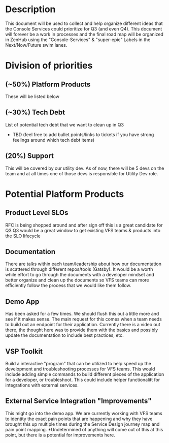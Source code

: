 # Description
This document will be used to collect and help organize different ideas that the Console Services could prioritize for Q3 (and even Q4).  This document will forever be a work in processes and the final road map will be organized in ZenHub using the "Console-Services" & "super-epic" Labels in the Next/Now/Future swim lanes.


# Division of priorities

## (~50%) Platform Products 
These will be listed below


## (~30%) Tech Debt
List of potential tech debt that we want to clean up in Q3
- TBD (feel free to add bullet points/links to tickets if you have strong feelings around which tech debt items)


## (20%) Support
This will be covered by our utility dev.  As of now, there will be 5 devs on the team and at all times one of those devs is responsible for Utility Dev role.


# Potential Platform Products

## Product Level SLOs
RFC is being shopped around and after sign off this is a great candidate for Q3
Q3 would be a great window to get existing VFS teams & products into the SLO lifecycle

## Documentation 
There are talks within each team/leadership about how our documentation is scattered through different repos/tools (Gatsby).  It would be a worth while effort to go through the documents with a developer mindset and better organize and clean up the documents so VFS teams can more efficiently follow the process that we would like them follow.

## Demo App
Has been asked for a few times.  We should flush this out a little more and see if it makes sense.  The main request for this comes when a team needs to build out an endpoint for their application.  Currently there is a video out there, the thought here was to provide them with the basics and possibly update the documentation to include best practices, etc.

## VSP Toolkit
Build a interactive "program" that can be utilized to help speed up the development and troubleshooting processes for VFS teams.  This would include adding simple commands to build different pieces of the application for a developer, or troubleshoot.  This could include helper functionalitt for integrations with external services.

## External Service Integration "Improvements"
This might go into the demo app.  We are currently working with VFS teams to identity the exact pain points that are happening and why they have brought this up multiple times during the Service Design journey map and pain point mapping.
*Undetermined of anything will come out of this at this point, but there is a potential for improvements here.
